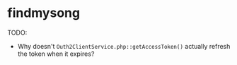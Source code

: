 # findmysong

TODO:
* Why doesn't `Outh2ClientService.php::getAccessToken()` actually refresh the
  token when it expires?
